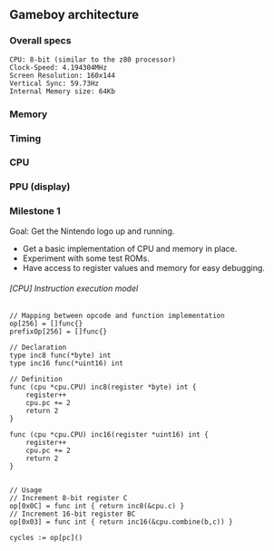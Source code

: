 ## Gameboy architecture

### Overall specs

```
CPU: 8-bit (similar to the z80 processor)
Clock-Speed: 4.194304MHz
Screen Resolution: 160x144
Vertical Sync: 59.73Hz
Internal Memory size: 64Kb
```
### Memory

### Timing

### CPU

### PPU (display)


### Milestone 1

Goal: Get the Nintendo logo up and running.

- Get a basic implementation of CPU and memory in place.
- Experiment with some test ROMs.
- Have access to register values and memory for easy debugging.

###### [CPU] Instruction execution model 

```
// Mapping between opcode and function implementation
op[256] = []func{}
prefixOp[256] = []func{}

// Declaration
type inc8 func(*byte) int
type inc16 func(*uint16) int

// Definition
func (cpu *cpu.CPU) inc8(register *byte) int {
    register++
    cpu.pc += 2
    return 2
}

func (cpu *cpu.CPU) inc16(register *uint16) int {
    register++
    cpu.pc += 2
    return 2
}


// Usage
// Increment 8-bit register C
op[0x0C] = func int { return inc8(&cpu.c) }
// Increment 16-bit register BC
op[0x03] = func int { return inc16(&cpu.combine(b,c)) }

cycles := op[pc]()
```